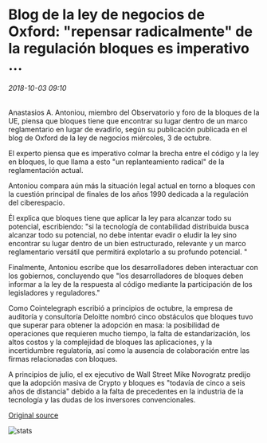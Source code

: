 # Blog de la ley de negocios de Oxford: "repensar radicalmente" de la regulación bloques es imperativo ...

###### 2018-10-03 09:10

Anastasios A. Antoniou, miembro del Observatorio y foro de la bloques de la UE, piensa que bloques tiene que encontrar su lugar dentro de un marco reglamentario en lugar de evadirlo, según su publicación publicada en el blog de Oxford de la ley de negocios miércoles, 3 de octubre.

El experto piensa que es imperativo colmar la brecha entre el código y la ley en bloques, lo que llama a esto "un replanteamiento radical" de la reglamentación actual.

Antoniou compara aún más la situación legal actual en torno a bloques con la cuestión principal de finales de los años 1990 dedicada a la regulación del ciberespacio.

Él explica que bloques tiene que aplicar la ley para alcanzar todo su potencial, escribiendo: "si la tecnología de contabilidad distribuida busca alcanzar todo su potencial, no debe intentar evadir o eludir la ley sino encontrar su lugar dentro de un bien estructurado, relevante y un marco reglamentario versátil que permitirá explotarlo a su profundo potencial. "

Finalmente, Antoniou escribe que los desarrolladores deben interactuar con los gobiernos, concluyendo que "los desarrolladores de bloques deben informar a la ley de la respuesta al código mediante la participación de los legisladores y reguladores."

Como Cointelegraph escribió a principios de octubre, la empresa de auditoría y consultoría Deloitte nombró cinco obstáculos que bloques tuvo que superar para obtener la adopción en masa: la posibilidad de operaciones que requieren mucho tiempo, la falta de estandarización, los altos costos y la complejidad de bloques las aplicaciones, y la incertidumbre regulatoria, así como la ausencia de colaboración entre las firmas relacionadas con bloques.

A principios de julio, el ex ejecutivo de Wall Street Mike Novogratz predijo que la adopción masiva de Crypto y bloques es "todavía de cinco a seis años de distancia" debido a la falta de precedentes en la industria de la tecnología y las dudas de los inversores convencionales.

[Original source](https://cointelegraph.com/news/oxford-business-law-blog-radical-rethink-of-blockchain-regulation-is-imperative)

![stats](https://c.statcounter.com/11760860/0/a89fa40b/1/ "stats")